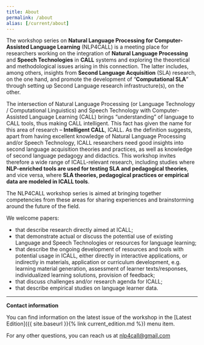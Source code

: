 ```yaml
---
title: About
permalink: /about
alias: [/current/about]
---
```


The workshop series on **Natural Language Processing for Computer-Assisted Language Learning** (NLP4CALL) 
is a meeting place for researchers working on the integration of **Natural Language Processing** and **Speech Technologies** 
in **CALL** systems and exploring the theoretical and methodological issues arising in this connection. 
The latter includes, among others, insights from **Second Language Acquisition** (SLA) research, on the one hand, 
and promote the development of “**Computational SLA**” through setting up Second Language research infrastructure(s), 
on the other.  


The intersection of Natural Language Processing (or Language Technology / Computational Linguistics) and 
Speech Technology with Computer-Assisted Language Learning (CALL) brings “understanding” of language to CALL tools, 
thus making CALL intelligent. This fact has given the name for this area of research – **Intelligent CALL**, ICALL. 
As the definition suggests, apart from having excellent knowledge of Natural Language Processing and/or Speech Technology, 
ICALL researchers need good insights into second language acquisition theories and practices, as well as knowledge of 
second language pedagogy and didactics. This workshop invites therefore a wide range of ICALL-relevant research, 
including studies where **NLP-enriched tools are used for testing SLA and pedagogical theories**, and vice versa, 
where **SLA theories, pedagogical practices or empirical data are modeled in ICALL tools**.


The NLP4CALL workshop series is aimed at bringing together competencies from these areas for sharing experiences 
and brainstorming around the future of the field.

We welcome papers:
 * that describe research directly aimed at ICALL;
 * that demonstrate actual or discuss the potential use of existing Language and Speech Technologies or resources for language learning;
 * that describe the ongoing development of resources and tools with potential usage in ICALL, either directly in interactive applications, or indirectly in materials, application or curriculum development, e.g. learning material generation, assessment of learner texts/responses, individualized learning solutions, provision of feedback;
 * that discuss challenges and/or research agenda for ICALL;
 * that describe empirical studies on language learner data.

---

**Contact information**

You can find information on the latest issue of the workshop in the [Latest Edition]({{ site.baseurl }}{% link current_edition.md %}) menu item.

For any other questions, you can reach us at [nlp4call@gmail.com](mailto:nlp4call@gmail.com?subject=Contact)